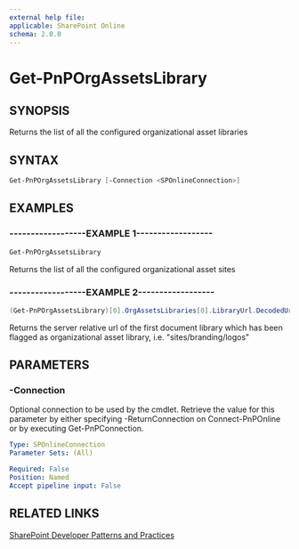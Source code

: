 ```yaml
---
external help file:
applicable: SharePoint Online
schema: 2.0.0
---
```

# Get-PnPOrgAssetsLibrary

## SYNOPSIS
Returns the list of all the configured organizational asset libraries

## SYNTAX 

```powershell
Get-PnPOrgAssetsLibrary [-Connection <SPOnlineConnection>]
```

## EXAMPLES

### ------------------EXAMPLE 1------------------
```powershell
Get-PnPOrgAssetsLibrary
```

Returns the list of all the configured organizational asset sites

### ------------------EXAMPLE 2------------------
```powershell
(Get-PnPOrgAssetsLibrary)[0].OrgAssetsLibraries[0].LibraryUrl.DecodedUrl
```

Returns the server relative url of the first document library which has been flagged as organizational asset library, i.e. "sites/branding/logos"

## PARAMETERS

### -Connection
Optional connection to be used by the cmdlet. Retrieve the value for this parameter by either specifying -ReturnConnection on Connect-PnPOnline or by executing Get-PnPConnection.

```yaml
Type: SPOnlineConnection
Parameter Sets: (All)

Required: False
Position: Named
Accept pipeline input: False
```

## RELATED LINKS

[SharePoint Developer Patterns and Practices](https://aka.ms/sppnp)